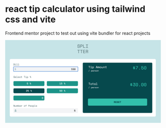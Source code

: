 # react tip calculator using tailwind css and vite
Frontend mentor project to test out using vite bundler for react projects

![project screenshot](/screenshot-new.png "project screenshot") 